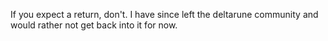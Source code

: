 If you expect a return, don't.
I have since left the deltarune community and would rather not get back into it for now.
